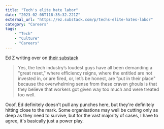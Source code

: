 ```yaml
---
title: "Tech's elite hate labor"
date: "2023-02-08T118:35:32.221Z"
external_url: "https://ez.substack.com/p/techs-elite-hates-labor"
category: "Careers"
tags:
    - "Tech"
    - "Culture"
    - "Careers"
---
```


Ed Z writing over on [their substack](https://ez.substack.com/p/techs-elite-hates-labor)

> Yes, the tech industry’s loudest guys have all been demanding a "great reset," where efficiency reigns, where the entitled are not invested in, or are fired, or, let’s be honest, are "put in their place" because the overwhelming sense from these craven ghouls is that they believe that workers got given way too much and were treated too well. 

Ooof, Ed definitely doesn't pull any punches here, but they're definitely hitting close to the mark. Some organisations may well be cutting only as deep as they need to survive, but for the vast majority of cases, I have to agree, it's basically just a power play.